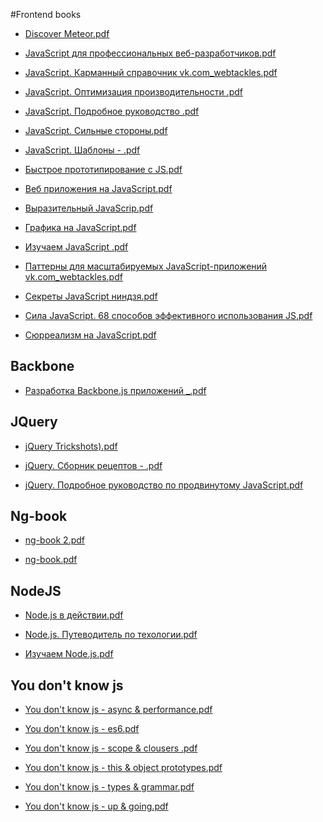 #Frontend books 
 
* <a href="/books/Discover Meteor(Tom Coleman).pdf) }">Discover Meteor.pdf</a> 

* <a href="/books/JavaScript для профессиональных веб-разработчиков(2013,Николас Закас).pdf) }">JavaScript для профессиональных веб-разработчиков.pdf</a> 

* <a href="/books/JavaScript. Карманный справочник(Дэвид Флэнаган,2013) vk.com_webtackles.pdf) }">JavaScript. Карманный справочник vk.com_webtackles.pdf</a> 

* <a href="/books/JavaScript. Оптимизация производительности (2012,Николас Закас).pdf) }">JavaScript. Оптимизация производительности .pdf</a> 

* <a href="/books/JavaScript. Подробное руководство (2012,Дэвид Флэнаган).pdf) }">JavaScript. Подробное руководство .pdf</a> 

* <a href="/books/JavaScript. Сильные стороны(2012, Д. Крокфорд).pdf) }">JavaScript. Сильные стороны.pdf</a> 

* <a href="/books/JavaScript. Шаблоны - (2011,Стоян Стефанов).pdf) }">JavaScript. Шаблоны - .pdf</a> 

* <a href="/books/Быстрое прототипирование с JS(Azat Mardan, 2014).pdf) }">Быстрое прототипирование с JS.pdf</a> 

* <a href="/books/Веб приложения на JavaScript(2012,Алекс Маккоу).pdf) }">Веб приложения на JavaScript.pdf</a> 

* <a href="/books/Выразительный JavaScrip(2014, М. Хавербек).pdf) }">Выразительный JavaScrip.pdf</a> 

* <a href="/books/Графика на JavaScript(Рафаэлло Чекко, 2013).pdf) }">Графика на JavaScript.pdf</a> 

* <a href="/books/Изучаем JavaScript (2012, Моррисон М).pdf) }">Изучаем JavaScript .pdf</a> 

* <a href="/books/Паттерны для масштабируемых JavaScript-приложений vk.com_webtackles.pdf) }">Паттерны для масштабируемых JavaScript-приложений vk.com_webtackles.pdf</a> 

* <a href="/books/Секреты JavaScript ниндзя(Джон Резиг, 2015).pdf) }">Секреты JavaScript ниндзя.pdf</a> 

* <a href="/books/Сила JavaScript. 68 способов эффективного использования JS(2013, Херман Д.).pdf) }">Сила JavaScript. 68 способов эффективного использования JS.pdf</a> 

* <a href="/books/Сюрреализм на JavaScript(2014, А. Бахирев).pdf) }">Сюрреализм на JavaScript.pdf</a> 

## Backbone

* <a href="/books/Разработка Backbone.js приложений (2014,Эдди Османи)_.pdf) }">Разработка Backbone.js приложений _.pdf</a> 

## JQuery

* <a href="/books/jQuery Trickshots((Tutorialzine)).pdf) }">jQuery Trickshots).pdf</a> 

* <a href="/books/jQuery. Cборник рецептов - (2011,Самков Г. А.).pdf) }">jQuery. Cборник рецептов - .pdf</a> 

* <a href="/books/jQuery. Подробное руководство по продвинутому JavaScript(2011,Bear Bibeault).pdf) }">jQuery. Подробное руководство по продвинутому JavaScript.pdf</a> 

## Ng-book

* <a href="/books/ng-book 2.pdf) }">ng-book 2.pdf</a> 

* <a href="/books/ng-book.pdf) }">ng-book.pdf</a> 

## NodeJS

* <a href="/books/Node.js в действии(2014, М.Кантелон).pdf) }">Node.js в действии.pdf</a> 

* <a href="/books/Node.js. Путеводитель по техологии(К. Сухов, 2015).pdf) }">Node.js. Путеводитель по техологии.pdf</a> 

* <a href="/books/Изучаем Node.js(2014,Shelli Pauers).pdf) }">Изучаем Node.js.pdf</a> 

## You don't know js

* <a href="/books/You don't know js - async & performance.pdf) }">You don't know js - async & performance.pdf</a> 

* <a href="/books/You don't know js - es6.pdf) }">You don't know js - es6.pdf</a> 

* <a href="/books/You don't know js - scope & clousers .pdf) }">You don't know js - scope & clousers .pdf</a> 

* <a href="/books/You don't know js - this & object prototypes.pdf) }">You don't know js - this & object prototypes.pdf</a> 

* <a href="/books/You don't know js - types & grammar.pdf) }">You don't know js - types & grammar.pdf</a> 

* <a href="/books/You don't know js - up & going.pdf) }">You don't know js - up & going.pdf</a> 
